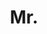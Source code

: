 ---
name: Harkirat Singh Behl
title: Mr.
email: harkirat@robots.ox.ac.uk
website: https://harkiratbehl.github.io/
note: NULL
category: Graduate Students
photo: 
year: 2018
---